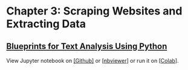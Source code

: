 # Chapter 3: Scraping Websites and Extracting Data

## [Blueprints for Text Analysis Using Python](https://github.com/blueprints-for-text-analytics-python/blueprints-text)

View Jupyter notebook on 
[[Github]](First_Insights.ipynb) or
[[nbviewer](https://nbviewer.ipython.org/github/blueprints-for-text-analytics-python/blueprints-text/blob/master/ch03/Scraping_Extraction.ipynb)] or run it on 
[[Colab](https://colab.research.google.com/github/blueprints-for-text-analytics-python/blueprints-text/blob/master/ch03/Scraping_Extraction.ipynb)].
